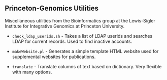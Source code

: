 Princeton-Genomics Utilities
----------------------------

Miscellaneous utilities from the Bioinformatics group at the Lewis-Sigler
Institute for Integrative Genomics at Princeton University.

* `check_ldap_userids.sh` - Takes a list of LDAP userids and searches LDAP for
  current records. Used to find inactive accounts.

* `makeWebsite.pl` - Generates a simple template HTML website used for
  supplemental websites for publications.

* `translate` - Translate columns of text based on dictionary. Very flexible
  with many options.
